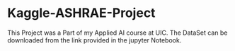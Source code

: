 # Kaggle-ASHRAE-Project
This Project was a Part of my Applied AI course at UIC.
The DataSet can be downloaded from the link provided in the jupyter Notebook.
